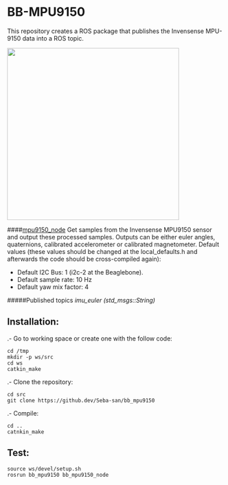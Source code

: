 BB-MPU9150
===========

This repository creates a ROS package that publishes the Invensense MPU-9150 data into a ROS topic.

<img src="https://raw.github.com/vmayoral/beagle-ros/master/docs/images/bb_mpu9150_bb.png" width="400px" />


####[mpu9150_node](https://github.com/vmayoral/bb_mpu9150/blob/master/src/mpu9150_node.cpp)
Get samples from the Invensense MPU9150 sensor and output these processed samples. Outputs can be either euler angles, quaternions, calibrated accelerometer or calibrated magnetometer.
Default values (these values should be changed at the local_defaults.h and afterwards the code should be cross-compiled again):
* Default I2C Bus: 1 (i2c-2 at the Beaglebone).
* Default sample rate: 10 Hz
* Default yaw mix factor: 4

#####Published topics
*imu_euler (std_msgs::String)*

Installation:
-------------
.- Go to working space or create one with the follow code:
```
cd /tmp
mkdir -p ws/src
cd ws
catkin_make
```
.- Clone the repository:
```
cd src
git clone https://github.dev/Seba-san/bb_mpu9150
```
.- Compile:
```
cd ..
catnkin_make
```
Test:
-----
```
source ws/devel/setup.sh
rosrun bb_mpu9150 bb_mpu9150_node
```







